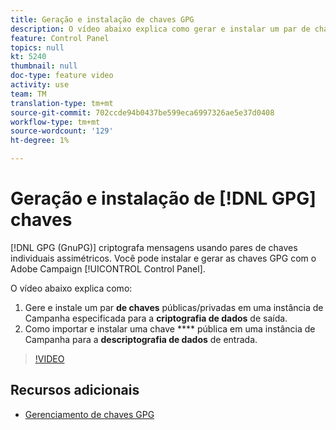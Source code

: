 ```yaml
---
title: Geração e instalação de chaves GPG
description: O vídeo abaixo explica como gerar e instalar um par de chaves públicas/privadas em uma instância de Campanha especificada para a criptografia de dados de saída e como importar e instalar uma chave pública em uma instância de Campanha para a descriptografia de dados de entrada.
feature: Control Panel
topics: null
kt: 5240
thumbnail: null
doc-type: feature video
activity: use
team: TM
translation-type: tm+mt
source-git-commit: 702ccde94b0437be599eca6997326ae5e37d0408
workflow-type: tm+mt
source-wordcount: '129'
ht-degree: 1%

---
```



# Geração e instalação de [!DNL GPG] chaves

[!DNL GPG (GnuPG)] criptografa mensagens usando pares de chaves individuais assimétricos. Você pode instalar e gerar as chaves GPG com o Adobe Campaign [!UICONTROL Control Panel].

O vídeo abaixo explica como:

1. Gere e instale um par **de chaves** públicas/privadas em uma instância de Campanha especificada para a **criptografia de dados** de saída.
2. Como importar e instalar uma chave **** pública em uma instância de Campanha para a **descriptografia de dados** de entrada.

>[!VIDEO](https://video.tv.adobe.com/v/34201?quality=12)

## Recursos adicionais

* [Gerenciamento de chaves GPG](https://docs.adobe.com/content/help/en/control-panel/using/instances-settings/gpg-keys-management.html)
